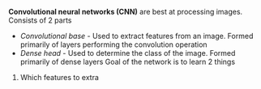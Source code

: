 **Convolutional neural networks (CNN)** are best at processing images.
Consists of 2 parts
- *Convolutional  base* - Used to extract features from an image. Formed primarily of layers performing the convolution operation
- *Dense head* - Used to determine the class of the image. Formed primarily of dense layers
Goal of the network is to learn 2 things
1. Which features to extra